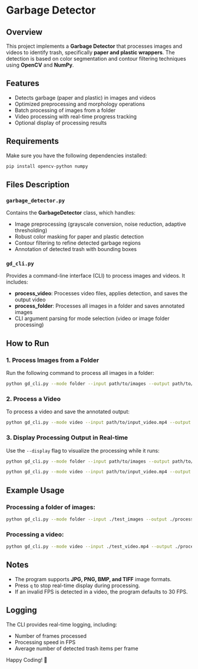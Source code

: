 # Garbage Detector

## Overview
This project implements a **Garbage Detector** that processes images and videos to identify trash, specifically **paper and plastic wrappers**. The detection is based on color segmentation and contour filtering techniques using **OpenCV** and **NumPy**.

## Features
- Detects garbage (paper and plastic) in images and videos
- Optimized preprocessing and morphology operations
- Batch processing of images from a folder
- Video processing with real-time progress tracking
- Optional display of processing results

## Requirements
Make sure you have the following dependencies installed:

```sh
pip install opencv-python numpy
```

## Files Description

### `garbage_detector.py`
Contains the **GarbageDetector** class, which handles:
- Image preprocessing (grayscale conversion, noise reduction, adaptive thresholding)
- Robust color masking for paper and plastic detection
- Contour filtering to refine detected garbage regions
- Annotation of detected trash with bounding boxes

### `gd_cli.py`
Provides a command-line interface (CLI) to process images and videos. It includes:
- **process_video**: Processes video files, applies detection, and saves the output video
- **process_folder**: Processes all images in a folder and saves annotated images
- CLI argument parsing for mode selection (video or image folder processing)

## How to Run

### 1. Process Images from a Folder
Run the following command to process all images in a folder:
```sh
python gd_cli.py --mode folder --input path/to/images --output path/to/output_folder
```

### 2. Process a Video
To process a video and save the annotated output:
```sh
python gd_cli.py --mode video --input path/to/input_video.mp4 --output path/to/output_video.mp4
```

### 3. Display Processing Output in Real-time
Use the `--display` flag to visualize the processing while it runs:
```sh
python gd_cli.py --mode folder --input path/to/images --output path/to/output_folder --display
```
```sh
python gd_cli.py --mode video --input path/to/input_video.mp4 --output path/to/output_video.mp4 --display
```

## Example Usage
### Processing a folder of images:
```sh
python gd_cli.py --mode folder --input ./test_images --output ./processed_images
```

### Processing a video:
```sh
python gd_cli.py --mode video --input ./test_video.mp4 --output ./processed_video.mp4
```

## Notes
- The program supports **JPG, PNG, BMP, and TIFF** image formats.
- Press `q` to stop real-time display during processing.
- If an invalid FPS is detected in a video, the program defaults to 30 FPS.

## Logging
The CLI provides real-time logging, including:
- Number of frames processed
- Processing speed in FPS
- Average number of detected trash items per frame

Happy Coding! 🚀
